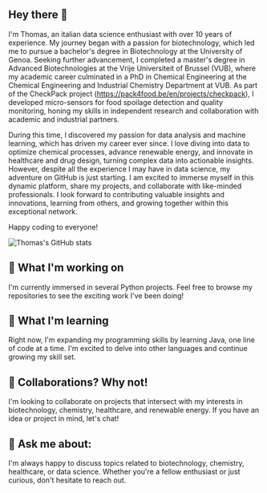 ## Hey there 👋
I'm Thomas, an italian data science enthusiast with over 10 years of experience. My journey began with a passion for biotechnology, which led me to pursue a bachelor's degree in Biotechnology at the University of Genoa. Seeking further advancement, I completed a master's degree in Advanced Biotechnologies at the Vrije Universiteit of Brussel (VUB), where my academic career culminated in a PhD in Chemical Engineering at the Chemical Engineering and Industrial Chemistry Department at VUB. As part of the CheckPack project (https://pack4food.be/en/projects/checkpack), I developed micro-sensors for food spoilage detection and quality monitoring, honing my skills in independent research and collaboration with academic and industrial partners.

During this time, I discovered my passion for data analysis and machine learning, which has driven my career ever since. I love diving into data to optimize chemical processes, advance renewable energy, and innovate in healthcare and drug design, turning complex data into actionable insights. However, despite all the experience I may have in data science, my adventure on GitHub is just starting. I am excited to immerse myself in this dynamic platform, share my projects, and collaborate with like-minded professionals. I look forward to contributing valuable insights and innovations, learning from others, and growing together within this exceptional network.

Happy coding to everyone!


![Thomas's GitHub stats](https://github-readme-stats.vercel.app/api?username=CTCycle&show_icons=true&theme=radical)

## 🔭 What I'm working on
I'm currently immersed in several Python projects. Feel free to browse my repositories to see the exciting work I've been doing!
## 🌱 What I'm learning
Right now, I'm expanding my programming skills by learning Java, one line of code at a time. I'm excited to delve into other languages and continue growing my skill set.
## 👯 Collaborations? Why not!
I'm looking to collaborate on projects that intersect with my interests in biotechnology, chemistry, healthcare, and renewable energy. If you have an idea or project in mind, let's chat!
## 💬 Ask me about:
I'm always happy to discuss topics related to biotechnology, chemistry, healthcare, or data science. Whether you're a fellow enthusiast or just curious, don't hesitate to reach out.
